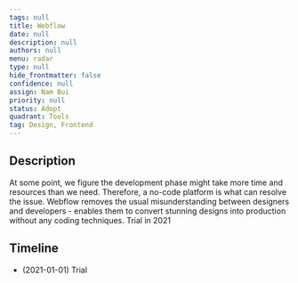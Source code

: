 ```yaml
---
tags: null
title: Webflow
date: null
description: null
authors: null
menu: radar
type: null
hide_frontmatter: false
confidence: null
assign: Nam Bui
priority: null
status: Adopt
quadrant: Tools
tag: Design, Frontend
---
```


## Description
At some point, we figure the development phase might take more time and resources than we need. Therefore, a no-code platform is what can resolve the issue. Webflow removes the usual misunderstanding between designers and developers - enables them to convert stunning designs into production without any coding techniques. Trial in 2021

## Timeline
* (2021-01-01) Trial
